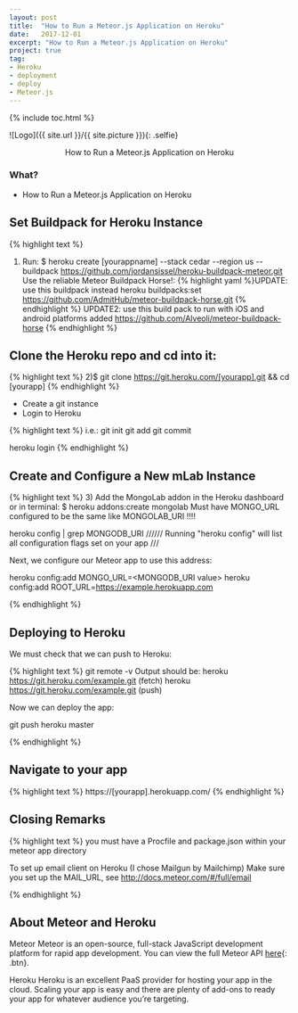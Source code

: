 ```yaml
---
layout: post
title:  "How to Run a Meteor.js Application on Heroku"
date:   2017-12-01
excerpt: "How to Run a Meteor.js Application on Heroku"
project: true
tag:
- Heroku
- deployment
- deploy
- Meteor.js
---
```


{% include toc.html %}

![Logo]({{ site.url }}/{{ site.picture }}){: .selfie}

<center>How to Run a Meteor.js Application on Heroku </center>

### What?
* How to Run a Meteor.js Application on Heroku 

## Set Buildpack for Heroku Instance
{% highlight text %}
1) Run:
$ heroku create [yourappname] --stack cedar --region us --buildpack https://github.com/jordansissel/heroku-buildpack-meteor.git
Use the reliable Meteor Buildpack Horse!:
{% highlight yaml %}UPDATE: use this buildpack instead
heroku buildpacks:set https://github.com/AdmitHub/meteor-buildpack-horse.git
{% endhighlight %}
UPDATE2: use this build pack to run with iOS and android platforms added
https://github.com/Alveoli/meteor-buildpack-horse
{% endhighlight %}

## Clone the Heroku repo and cd into it:
{% highlight text %}
2)$ git clone https://git.heroku.com/[yourapp].git && cd [yourapp]
{% endhighlight %}

* Create a git instance
* Login to Heroku

{% highlight text %}
  i.e.:
git init
git add
git commit

heroku login
{% endhighlight %}   

## Create and Configure a New mLab Instance
{% highlight text %}
3) Add the MongoLab addon in the Heroku dashboard or in terminal:
$ heroku addons:create mongolab
Must have MONGO_URL configured to be the same like MONGOLAB_URI !!!!

heroku config | grep MONGODB_URI ////// Running "heroku config" will list all configuration flags set on your app ///

Next, we configure our Meteor app to use this address:

heroku config:add MONGO_URL=<MONGODB_URI value>
heroku config:add ROOT_URL=https://example.herokuapp.com

  {% endhighlight %}
## Deploying to Heroku
We must check that we can push to Heroku:

{% highlight text %}
git remote -v
Output should be:
heroku  https://git.heroku.com/example.git (fetch)
heroku  https://git.heroku.com/example.git (push)

Now we can deploy the app:

git push heroku master

{% endhighlight %}

## Navigate to your app
{% highlight text %}
 https://[yourapp].herokuapp.com/
{% endhighlight %}
## Closing Remarks
{% highlight text %}
you must have a Procfile and package.json within your meteor app directory

To set up email client on Heroku (I chose Mailgun by Mailchimp)
Make sure you set up the MAIL_URL, see http://docs.meteor.com/#/full/email

{% endhighlight %}
## About Meteor and Heroku
Meteor
Meteor is an open-source, full-stack JavaScript development platform for rapid app development. You can view the full Meteor API   [here](https://docs.meteor.com/index.html){: .btn}.

Heroku
Heroku is an excellent PaaS provider for hosting your app in the cloud. Scaling your app is easy and there are plenty of add-ons to ready your app for whatever audience you’re targeting.
